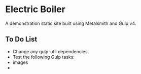 # Electric Boiler

A demonstration static site built using Metalsmith and Gulp v4.

## To Do List
* Change any gulp-util dependencies.
* Test the following Gulp tasks:
 * images
 *
